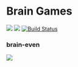 # Brain Games

<a href="https://codeclimate.com/github/codeclimate/codeclimate/maintainability"><img src="https://api.codeclimate.com/v1/badges/a99a88d28ad37a79dbf6/maintainability" /></a>
<a href="https://codeclimate.com/github/codeclimate/codeclimate/test_coverage"><img src="https://api.codeclimate.com/v1/badges/a99a88d28ad37a79dbf6/test_coverage" /></a>
[![Build Status](https://travis-ci.org/EvaOrdo/frontend-project-lvl1.svg?branch=master)](https://travis-ci.org/EvaOrdo/frontend-project-lvl1)

### brain-even 

<a href="https://asciinema.org/a/Pq4VacKauR9Y8HMuT2ttPEuva" target="_blank"><img src="https://asciinema.org/a/Pq4VacKauR9Y8HMuT2ttPEuva.svg" /></a>
